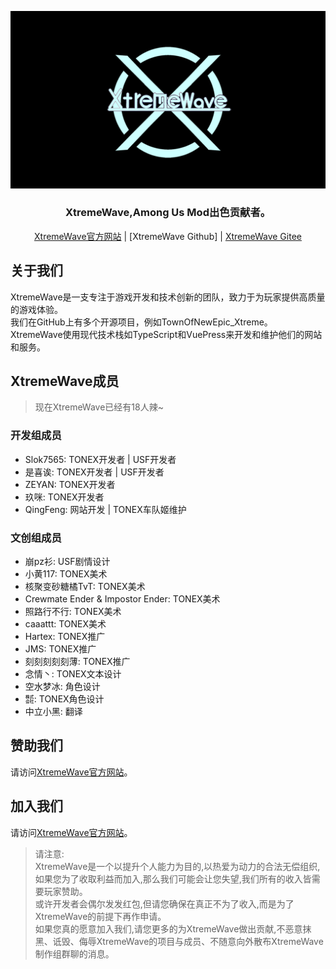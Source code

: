 ![XWlogo](XtremeWave-BG.png)

<div align="center">
<h3><strong>XtremeWave,Among Us Mod出色贡献者。</strong></h3>
<a href="https://www.xtreme.net.cn" target="_blank">XtremeWave官方网站</a> | [XtremeWave Github] | <a href="https://gitee.com/TEAM_TONEX" target="_blank">XtremeWave Gitee</a>
</div>

## 关于我们
XtremeWave是一支专注于游戏开发和技术创新的团队，致力于为玩家提供高质量的游戏体验。<br>
我们在GitHub上有多个开源项目，例如TownOfNewEpic_Xtreme。<br>
XtremeWave使用现代技术栈如TypeScript和VuePress来开发和维护他们的网站和服务。
## XtremeWave成员
> 现在XtremeWave已经有18人辣~
### 开发组成员
 - Slok7565: TONEX开发者 | USF开发者
 - 是喜诶: TONEX开发者 | USF开发者
 - ZEYAN: TONEX开发者
 - 玖咪: TONEX开发者
 - QingFeng: 网站开发 | TONEX车队姬维护
### 文创组成员
 - 崩pz衫: USF剧情设计
 - 小黄117: TONEX美术
 - 核聚变砂糖橘TvT: TONEX美术
 - Crewmate Ender &amp; Impostor Ender: TONEX美术
 - 照路行不行: TONEX美术
 - caaattt: TONEX美术
 - Hartex: TONEX推广
 - JMS: TONEX推广
 - 刻刻刻刻刻薄: TONEX推广
 - 念情丶: TONEX文本设计
 - 空水梦冰: 角色设计
 - ㍿: TONEX角色设计
 - 中立小黑: 翻译
## 赞助我们
请访问[XtremeWave官方网站](https://www.xtreme.net.cn/donate)。
## 加入我们
请访问[XtremeWave官方网站](https://www.xtreme.net.cn/933187.html)。
> 请注意:<br>
> XtremeWave是一个以提升个人能力为目的,以热爱为动力的合法无偿组织,如果您为了收取利益而加入,那么我们可能会让您失望,我们所有的收入皆需要玩家赞助。<br>
> 或许开发者会偶尔发发红包,但请您确保在真正不为了收入,而是为了XtremeWave的前提下再作申请。<br>
> 如果您真的愿意加入我们,请您更多的为XtremeWave做出贡献,不恶意抹黑、诋毁、侮辱XtremeWave的项目与成员、不随意向外散布XtremeWave制作组群聊的消息。

